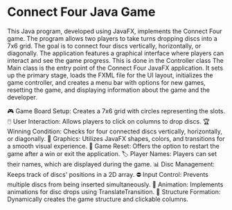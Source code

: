 # Connect Four Java Game
This Java program, developed using JavaFX, implements the Connect Four game. The program allows two players to take turns dropping discs into a 7x6 grid. The goal is to connect four discs vertically, horizontally, or diagonally. The application features a graphical interface where players can interact and see the game progress. This is done in the Controller class
The Main class is the entry point of the Connect Four JavaFX application. It sets up the primary stage, loads the FXML file for the UI layout, initializes the game controller, and creates a menu bar with options for new games, resetting the game, and displaying information about the game and the developer.

🎮 Game Board Setup: Creates a 7x6 grid with circles representing the slots.
🖱️ User Interaction: Allows players to click on columns to drop discs.
🏆 Winning Condition: Checks for four connected discs vertically, horizontally, or diagonally.
🎨 Graphics: Utilizes JavaFX shapes, colors, and transitions for a smooth visual experience.
🔄 Game Reset: Offers the option to restart the game after a win or exit the application.
🏷️ Player Names: Players can set their names, which are displayed during the game.
📊 Disc Management: Keeps track of discs' positions in a 2D array.
⛔ Input Control: Prevents multiple discs from being inserted simultaneously.
🚀 Animation: Implements animations for disc drops using TranslateTransition.
🧩 Structure Formation: Dynamically creates the game structure and clickable columns.

